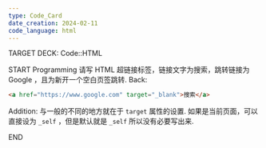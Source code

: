 ```yaml
---
type: Code_Card
date_creation: 2024-02-11
code_language: html
---
```


TARGET DECK: Code::HTML

START
Programming
请写 HTML 超链接标签，链接文字为搜索，跳转链接为 Google ，且为新开一个空白页签跳转.
Back: 
```html
<a href="https://www.google.com" target="_blank">搜索</a>
```
Addition: 
与一般的不同的地方就在于 `target` 属性的设置. 如果是当前页面，可以直接设为 `_self` ，但是默认就是 `_self` 所以没有必要写出来.
<!--ID: 1707659487667-->
END